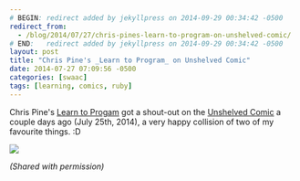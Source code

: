 ```yaml
---
# BEGIN: redirect added by jekyllpress on 2014-09-29 00:34:42 -0500
redirect_from:
  - /blog/2014/07/27/chris-pines-learn-to-program-on-unshelved-comic/
# END:   redirect added by jekyllpress on 2014-09-29 00:34:42 -0500
layout: post
title: "Chris Pine's _Learn to Program_ on Unshelved Comic"
date: 2014-07-27 07:09:56 -0500
categories: [swaac]
tags: [learning, comics, ruby]
---
```

Chris Pine's [Learn to Progam](https://www.goodreads.com/book/show/520.Learn_to_Program) got a shout-out on the [Unshelved Comic](http://www.unshelved.com/2014-7-25) a couple days ago (July 25th, 2014), a very happy collision of two of my favourite things. :D

![](http://get.unshelved.com/strips/20140725.png)

*(Shared with permission)*
